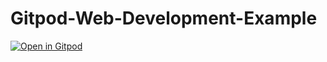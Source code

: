 # Gitpod-Web-Development-Example


[![Open in Gitpod](https://gitpod.io/button/open-in-gitpod.svg)](https://gitpod.buildingbridge.com/#https://github.com/doug-forester/template-html)
